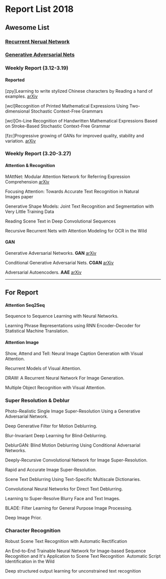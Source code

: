 # Report List 2018

## Awesome List
### [Recurrent Nerual Network](../../../awesome-rnn)
### [Generative Adversarial Nets](https://github.com/YadiraF/GAN)

### Weekly Report (3.12-3.19)
#### Reported
[zpy]Learning to write stylized Chinese characters by Reading a hand of examples. [arXiv](https://arxiv.org/abs/1712.06424)

[wcl]Recognition of Printed Mathematical Expressions Using Two-dimensional Stochastic Context-Free Grammars

[wcl]On-Line Recognition of Handwritten Mathematical Expressions Based on Stroke-Based Stochastic Context-Free Grammar

[fzc]Progressive growing of GANs for improved quality, stability and variation. [arXiv](https://arxiv.org/abs/1710.10196)

### Weekly Report (3.20-3.27)

#### Attention & Recognition
MAttNet: Modular Attention Network for Referring Expression Comprehension [arXiv](https://arxiv.org/pdf/1801.08186.pdf)

Focusing Attention: Towards Accurate Text Recognition in Natural Images paper

Generative Shape Models: Joint Text Recognition and Segmentation with Very Little Training Data 

Reading Scene Text in Deep Convolutional Sequences 

Recursive Recurrent Nets with Attention Modeling for OCR in the Wild 

#### GAN
Generative Adversarial Networks. **GAN** [arXiv](https://arxiv.org/abs/1406.2661)

Conditional Generative Adversarial Nets. **CGAN** [arXiv](https://arxiv.org/abs/1411.1784)

Adversarial Autoencoders. **AAE** [arXiv](https://arxiv.org/abs/1511.05644)




---------------
## For Report
#### Attention Seq2Seq
Sequence to Sequence Learning with Neural Networks. 

Learning Phrase Representations using RNN Encoder–Decoder for Statistical Machine Translation.

#### Attention Image
Show, Attend and Tell: Neural Image Caption Generation with Visual Attention.

Recurrent Models of Visual Attention.

DRAW: A Recurrent Neural Network For Image Generation.

Multiple Object Recognition with Visual Attention.

### Super Resolution & Deblur
Photo-Realistic Single Image Super-Resolution Using a Generative Adversarial Network.

Deep Generative Filter for Motion Deblurring.

Blur-Invariant Deep Learning for Blind-Deblurring.

DeblurGAN: Blind Motion Deblurring Using Conditional Adversarial Networks.

Deeply-Recursive Convolutional Network for Image Super-Resolution.

Rapid and Accurate Image Super-Resolution.

Scene Text Deblurring Using Text-Specific Multiscale Dictionaries.

Convolutional Neural Networks for Direct Text Deblurring.

Learning to Super-Resolve Blurry Face and Text Images.

BLADE: Filter Learning for General Purpose Image Processing.

Deep Image Prior.

### Character Recognition
Robust Scene Text Recognition with Automatic Rectification

An End-to-End Trainable Neural Network for Image-based Sequence Recognition and It's Application to Scene Text Recognition 
Automatic Script Identification in the Wild 

Deep structured output learning for unconstrained text recognition 




